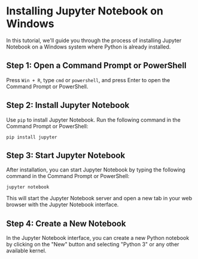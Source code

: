 # Installing Jupyter Notebook on Windows

In this tutorial, we'll guide you through the process of installing Jupyter Notebook on a Windows system where Python is already installed.

## Step 1: Open a Command Prompt or PowerShell

Press `Win + R`, type `cmd` or `powershell`, and press Enter to open the Command Prompt or PowerShell.

## Step 2: Install Jupyter Notebook

Use `pip` to install Jupyter Notebook. Run the following command in the Command Prompt or PowerShell:

```shell
pip install jupyter
```

## Step 3: Start Jupyter Notebook

After installation, you can start Jupyter Notebook by typing the following command in the Command Prompt or PowerShell:

```shell
jupyter notebook
```

This will start the Jupyter Notebook server and open a new tab in your web browser with the Jupyter Notebook interface.

## Step 4: Create a New Notebook

In the Jupyter Notebook interface, you can create a new Python notebook by clicking on the "New" button and selecting "Python 3" or any other available kernel.
